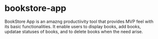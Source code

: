 # bookstore-app
BookStore App is an amazng productiivity tool that provides MVP feel with its basic functionalities. It enable users to display books, add books, updatae statuses of books, and to delete books when the need arise.
